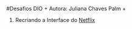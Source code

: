 #Desafios DIO
+
Autora: Juliana Chaves Palm
+
1. Recriando a Interface do <a href="https://julianachavespalm.github.io/netflix">Netflix</a>

